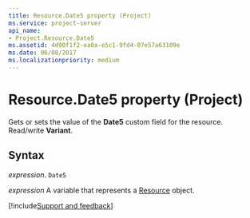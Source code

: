 ```yaml
---
title: Resource.Date5 property (Project)
ms.service: project-server
api_name:
- Project.Resource.Date5
ms.assetid: 4d90f1f2-ea0a-e5c1-9fd4-07e57a63109e
ms.date: 06/08/2017
ms.localizationpriority: medium
---
```



# Resource.Date5 property (Project)

Gets or sets the value of the **Date5** custom field for the resource. Read/write **Variant**.


## Syntax

_expression_. `Date5`

_expression_ A variable that represents a [Resource](./Project.Resource.md) object.

[!include[Support and feedback](~/includes/feedback-boilerplate.md)]